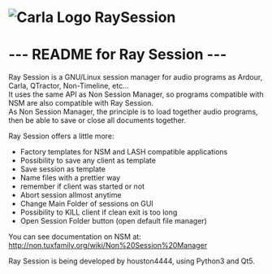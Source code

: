 # ![Carla Logo](https://raw.githubusercontent.com/Houston4444/RaySession/master/resources/128x128/raysession.png) RaySession

# ---  README for Ray Session  ---

Ray Session is a GNU/Linux session manager for audio programs as Ardour, Carla, QTractor, Non-Timeline, etc...<br>
It uses the same API as Non Session Manager, so programs compatible with NSM are also compatible with Ray Session.<br>
As Non Session Manager, the principle is to load together audio programs, then be able to save or close all documents together.<br>

Ray Session offers a little more:

* Factory templates for NSM and LASH compatible applications
* Possibility to save any client as template
* Save session as template
* Name files with a prettier way
* remember if client was started or not
* Abort session allmost anytime
* Change Main Folder of sessions on GUI
* Possibility to KILL client if clean exit is too long
* Open Session Folder button (open default file manager)

You can see documentation on NSM at: http://non.tuxfamily.org/wiki/Non%20Session%20Manager

Ray Session is being developed by houston4444, using Python3 and Qt5.
